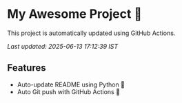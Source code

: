 # My Awesome Project 🚀

This project is automatically updated using GitHub Actions.

_Last updated: 2025-06-13 17:12:39 IST_

## Features
- Auto-update README using Python 🐍
- Auto Git push with GitHub Actions 🤖
